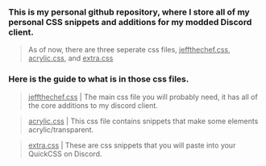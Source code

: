 ### This is my personal github repository, where I store all of my personal CSS snippets and additions for my modded Discord client.

> As of now, there are three seperate css files, <ins>jeffthechef.css</ins>, <ins>acrylic.css</ins>, and <ins>extra.css</ins> 

### Here is the guide to what is in those css files.
> <ins>jeffthechef.css</ins> | The main css file you will probably need, it has all of the core additions to my discord client.

> <ins>acrylic.css</ins> | This css file contains snippets that make some elements acrylic/transparent.

> <ins>extra.css</ins> | These are css snippets that you will paste into your QuickCSS on Discord.
